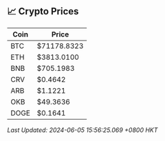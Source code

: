 ## 📈 Crypto Prices

| Coin | Price |
| ---- | ----- |
| BTC | $71178.8323 |
| ETH | $3813.0100 |
| BNB | $705.1983 |
| CRV | $0.4642 |
| ARB | $1.1221 |
| OKB | $49.3636 |
| DOGE | $0.1641 |

_Last Updated: 2024-06-05 15:56:25.069 +0800 HKT_